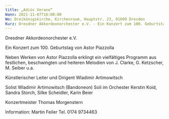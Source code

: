 ```yaml
---
title: „Adiós Verano“
Wann: 2021-11-07T16:00:00
Wo: Dreikönigskirche, Kirchenraum, Hauptstr. 23, 01099 Dresden
Kurz: Dresdner Akkordeonorchester e.V. - Ein Konzert zum 100. Geburtstag von Astor PiazzollaKünstlerischer Leiter und Dirigent Wladimir Artimowitsch
---
```


Dresdner Akkordeonorchester e.V. 

Ein Konzert zum 100. Geburtstag von Astor Piazzolla

Neben Werken von Astor Piazzolla erklingt ein vielfältiges Programm aus festlichen, beschwingten und heiteren Melodien von J. Clarke, G. Ketzscher, M. Seiber u.a.

Künstlerischer Leiter und Dirigent Wladimir Artimowitsch

Solist Wladimir Artimowitsch (Bandoneon)
Soli im Orchester Kerstin Koid, Sandra Storch, Silke Scheidler, Karin Beier

 
Konzertmeister Thomas Morgenstern

Information: 
Martin Feiler
Tel. 0174 9734463